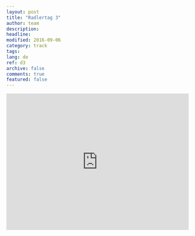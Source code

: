 ```yaml
---
layout: post
title: "Radlertag 3"
author: team
description: 
headline: 
modified: 2016-09-06
category: track
tags: 
lang: de
ref: d3
archive: false
comments: true
featured: false
---
```


<iframe width="480" height="360" src="http://track-kit.net/maps_s3/?v=embed&track=229817.gpx" frameborder="0" allowfullscreen></iframe>